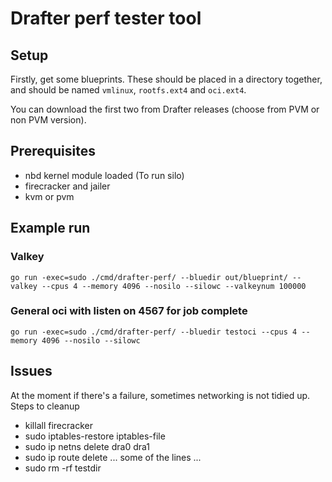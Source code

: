 # Drafter perf tester tool

## Setup

Firstly, get some blueprints. These should be placed in a directory together, and should be named `vmlinux`, `rootfs.ext4` and `oci.ext4`.

You can download the first two from Drafter releases (choose from PVM or non PVM version).

## Prerequisites

* nbd kernel module loaded (To run silo)
* firecracker and jailer
* kvm or pvm

## Example run

### Valkey

`go run -exec=sudo ./cmd/drafter-perf/ --bluedir out/blueprint/ --valkey --cpus 4 --memory 4096 --nosilo --silowc --valkeynum 100000`

### General oci with listen on 4567 for job complete

`go run -exec=sudo ./cmd/drafter-perf/ --bluedir testoci --cpus 4 --memory 4096 --nosilo --silowc`

## Issues

At the moment if there's a failure, sometimes networking is not tidied up.
Steps to cleanup

* killall firecracker
* sudo iptables-restore iptables-file
* sudo ip netns delete dra0 dra1
* sudo ip route delete ... some of the lines ...
* sudo rm -rf testdir
